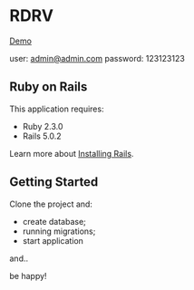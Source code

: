 RDRV
================

[Demo](https://rdrv.herokuapp.com/users/sign_in)

user: admin@admin.com
password: 123123123


Ruby on Rails
-------------

This application requires:

- Ruby 2.3.0
- Rails 5.0.2

Learn more about [Installing Rails](http://railsapps.github.io/installing-rails.html).

Getting Started
---------------

Clone the project and:

- create database;
- running migrations;
- start application

and..

be happy!

